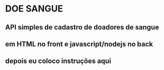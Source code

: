 # DOE SANGUE

## API simples de cadastro de doadores de sangue

## em HTML no front e javascript/nodejs no back

## depois eu coloco instruções aqui